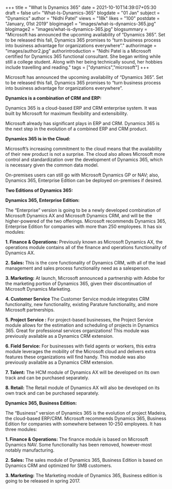 +++
title = "What Is Dynamics 365"
date = 2021-10-10T14:39:07+05:30
draft = false
url= "What-Is-Dynamics-365"
blogdate = "01 Jan"
subject = "Dynamics"
author = "Nidhi Patel"
views = "18k"
likes = "100"
postdate = "January, 01st 2019"
blogimage1 = "images/what-is-dynamics-365.jpg"
blogimage2 = "images/what-is-dynamics-365.jpg"
blogsummary = "Microsoft has announced the upcoming availability of “Dynamics 365”. Set to be released this fall, Dynamics 365 promises to “turn business process into business advantage for organizations everywhere”."
authorimage = "images/author2.jpg"
authorintroduction = "Nidhi Patel is a Microsoft certified for Dynamics 365 functional consultant. She began writing while still a college student. Along with her being technically sound, her hobbies include travelling and reading."
tags = ["dynamics","microsoft"]
+++

Microsoft has announced the upcoming availability of “Dynamics 365”. Set to be released this fall, Dynamics 365 promises to “turn business process into business advantage for organizations everywhere”.

**Dynamics is a combination of CRM and ERP:**

Dynamics 365 is a cloud-based ERP and CRM enterprise system. It was built by Microsoft for maximum flexibility and extensibility.

Microsoft already has significant plays in ERP and CRM. Dynamics 365 is the next step in the evolution of a combined ERP and CRM product.

**Dynamics 365 is in the Cloud:**

Microsoft’s increasing commitment to the cloud means that the availability of their new product is not a surprise. The cloud also allows Microsoft more control and standardization over the development of Dynamics 365, which is necessary given the common data model.

On-premises users can still go with Microsoft Dynamics GP or NAV; also, Dynamics 365, Enterprise Edition can be deployed on-premises if desired.

**Two Editions of Dynamics 365:**

**Dynamics 365, Enterprise Edition:**

The “Enterprise” version is going to be a newly developed combination of Microsoft Dynamics AX and Microsoft Dynamics CRM, and will be the higher-powered of the two offerings. Microsoft recommends Dynamics 365, Enterprise Edition for companies with more than 250 employees. It has six modules:

**1. Finance & Operations:**
Previously known as Microsoft Dynamics AX, the operations module contains all of the finance and operations functionality of Dynamics AX.

**2. Sales:**
This is the core functionality of Dynamics CRM, with all of the lead management and sales process functionality need as a salesperson.

**3. Marketing:**
At launch, Microsoft announced a partnership with Adobe for the marketing portion of Dynamics 365, given their discontinuation of Microsoft Dynamics Marketing.

**4. Customer Service**
The Customer Service module integrates CRM functionality, new functionality, existing Parature functionality, and more Microsoft partnerships.

**5. Project Service :**
For project-based businesses, the Project Service module allows for the estimation and scheduling of projects in Dynamics 365. Great for professional services organizations! This module was previously available as a Dynamics CRM extension.

**6. Field Service:**
For businesses with field agents or workers, this extra module leverages the mobility of the Microsoft cloud and delivers extra features these organizations will find handy. This module was also previously available as a Dynamics CRM extension.

**7. Talent:**
The HCM module of Dynamics AX will be developed on its own track and can be purchased separately.

**8. Retail:**
The Retail module of Dynamics AX will also be developed on its own track and can be purchased separately.

**Dynamics 365, Business Edition:**

The “Business” version of Dynamics 365 is the evolution of project Madeira, the cloud-based ERP/CRM. Microsoft recommends Dynamics 365, Business Edition for companies with somewhere between 10-250 employees. It has three modules:

**1. Finance & Operations:**
The finance module is based on Microsoft Dynamics NAV. Some functionality has been removed, however-most notably manufacturing.

**2. Sales:**
The sales module of Dynamics 365, Business Edition is based on Dynamics CRM and optimized for SMB customers.

**3. Marketing:**
The Marketing module of Dynamics 365, Business edition is going to be released in spring 2017.
